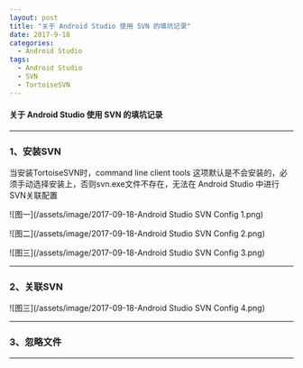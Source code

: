```yaml
---
layout: post
title: "关于 Android Studio 使用 SVN 的填坑记录"
date: 2017-9-18
categories:
  - Android Studio
tags:
  - Android Studio
  - SVN
  - TortoiseSVN
---
```


#### 关于 Android Studio 使用 SVN 的填坑记录
-------------------

### 1、安装SVN

当安装TortoiseSVN时，command line client tools 这项默认是不会安装的，必须手动选择安装上，否则svn.exe文件不存在，无法在 Android Studio 中进行SVN关联配置

![图一](/assets/image/2017-09-18-Android Studio SVN Config 1.png)  

![图二](/assets/image/2017-09-18-Android Studio SVN Config 2.png)  

![图三](/assets/image/2017-09-18-Android Studio SVN Config 3.png)  

-------------------

### 2、关联SVN  

![图三](/assets/image/2017-09-18-Android Studio SVN Config 4.png)  

-------------------

### 3、忽略文件


-------------------